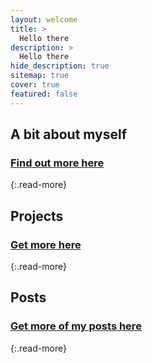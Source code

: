 ```yaml
---
layout: welcome
title: >
  Hello there
description: >
  Hello there
hide_description: true
sitemap: true
cover: true
featured: false 
---
```


## A bit about myself

<!--author-->


### [Find out more here](/about/)
{:.read-more}


## Projects

<!--projects-->

### [Get more here](/projects/)
{:.read-more}

## Posts

<!--posts-->

### [Get more of my posts here](/blog/)
{:.read-more}


<!-- Links -->
[resume]: /resume/
